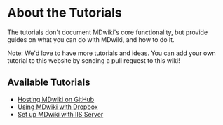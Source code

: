 # About the Tutorials

The tutorials don't document MDwiki's core functionality, but provide guides on what you can do with MDwiki, and how to do it.

Note: We'd love to have more tutorials and ideas. You can add your own tutorial to this website by sending a pull request to this wiki!

## Available Tutorials

* [Hosting MDwiki on GitHub](tutorials/github.md)
* [Using MDwiki with Dropbox](tutorials/dropbox.md)
* [Set up MDwiki with IIS Server](tutorials/iis/iis.md)

